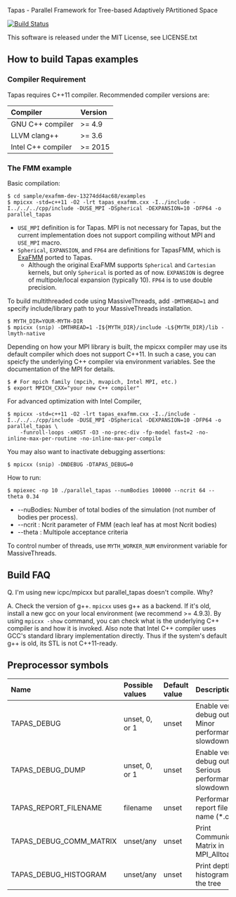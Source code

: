 Tapas - Parallel Framework for Tree-based Adaptively PArtitioned Space

[![Build Status](https://travis-ci.org/keisukefukuda/tapas.svg?branch=master)](https://travis-ci.org/keisukefukuda/tapas)

This software is released under the MIT License, see LICENSE.txt

## How to build Tapas examples

### Compiler Requirement

Tapas requires C++11 compiler. Recommended compiler versions are:

|Compiler               | Version |
|:----------------------|:--------|
|GNU C++ compiler       | >= 4.9  |
|LLVM clang++           | >= 3.6  |
|Intel C++ compiler     | >= 2015 |


### The FMM example 

Basic compilation:

    $ cd sample/exafmm-dev-13274dd4ac68/examples
    $ mpicxx -std=c++11 -O2 -lrt tapas_exafmm.cxx -I../include -I../../../cpp/include -DUSE_MPI -DSpherical -DEXPANSION=10 -DFP64 -o parallel_tapas

* `USE_MPI` definition is for Tapas. MPI is not necessary for Tapas, but the current implementation does not support compiling without MPI and `USE_MPI` macro.
* `Spherical`, `EXPANSION`, and `FP64` are definitions for TapasFMM, which is [ExaFMM](https://github.com/exafmm/exafmm) ported to Tapas. 
   * Although the original ExaFMM supports `Spherical` and `Cartesian` kernels, but only `Spherical` is ported as of now. `EXPANSION` is degree of multipole/local expansion (typically 10). `FP64` is to use double precision.
   
To build multithreaded code using MassiveThreads, add `-DMTHREAD=1` and specify include/library path to your MassiveThreads installation.

    $ MYTH_DIR=YOUR-MYTH-DIR
    $ mpicxx (snip) -DMTHREAD=1 -I${MYTH_DIR}/include -L${MYTH_DIR}/lib -lmyth-native

Depending on how your MPI library is built, the mpicxx compiler may use its default compiler which does not support C++11.
In such a case, you can speicfy the underlying C++ compiler via environment variables. See the documentation of the MPI for details.

    $ # For mpich family (mpcih, mvapich, Intel MPI, etc.)
    $ export MPICH_CXX="your new C++ compiler"
    
For advanced optimization with Intel Compiler,

    $ mpicxx -std=c++11 -O2 -lrt tapas_exafmm.cxx -I../include -I../../../cpp/include -DUSE_MPI -DSpherical -DEXPANSION=10 -DFP64 -o parallel_tapas \
        -funroll-loops -xHOST -O3 -no-prec-div -fp-model fast=2 -no-inline-max-per-routine -no-inline-max-per-compile 
        
You may also want to inactivate debugging assertions:

    $ mpicxx (snip) -DNDEBUG -DTAPAS_DEBUG=0
    
How to run:

    $ mpiexec -np 10 ./parallel_tapas --numBodies 100000 --ncrit 64 --theta 0.34
    
* --nuBodies: Number of total bodies of the simulation (not number of bodies per process).
* --ncrit : Ncrit parameter of FMM (each leaf has at most Ncrit bodies)
* --theta : Multipole acceptance criteria

To control number of threads, use `MYTH_WORKER_NUM` environment variable for MassiveThreads.
        
## Build FAQ

Q. I'm using new icpc/mpicxx but parallel_tapas doesn't compile. Why?

A. Check the version of g++. `mpicxx` uses g++ as a backend. If it's old, install a new gcc on your local environment (we recommend >= 4.9.3). By using `mpicxx -show` command, you can check what is the underlying C++ compiler is and how it is invoked. Also note that Intel C++ compiler uses GCC's standard library implementation directly. Thus if the system's default g++ is old, its STL is not C++11-ready. 
    
## Preprocessor symbols

|Name                   | Possible values  | Default value | Description                                               |
|:----------------------|:-----------------|:--------------|:----------------------------------------------------------|
|TAPAS_DEBUG            | unset, 0, or 1   | unset         | Enable verbose debug output. Minor performance slowdown   |
|TAPAS_DEBUG_DUMP       | unset, 0, or 1   | unset         | Enable verbose debug output. Serious performance slowdown |
|TAPAS_REPORT_FILENAME  | filename         | unset         | Performance report file name (*.csv)                      |
|TAPAS_DEBUG_COMM_MATRIX| unset/any        | unset         | Print Communication Matrix in MPI_Alltoallv()             |
|TAPAS_DEBUG_HISTOGRAM  | unset/any        | unset         | Print depth histogram of the tree                         |
